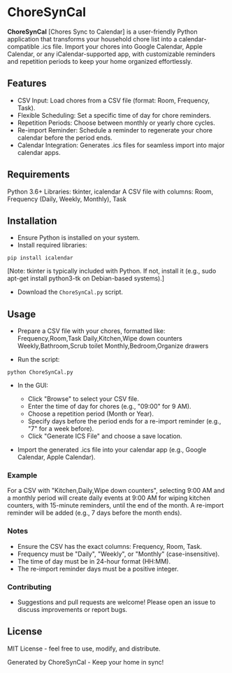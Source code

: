 # ChoreSynCal
**ChoreSynCal** [Chores Sync to Calendar] is a user-friendly Python application that transforms your household chore list into a calendar-compatible .ics file. Import your chores into Google Calendar, Apple Calendar, or any iCalendar-supported app, with customizable reminders and repetition periods to keep your home organized effortlessly.


## Features
- CSV Input: Load chores from a CSV file (format: Room, Frequency, Task).
- Flexible Scheduling: Set a specific time of day for chore reminders.
- Repetition Periods: Choose between monthly or yearly chore cycles.
- Re-import Reminder: Schedule a reminder to regenerate your chore calendar before the period ends.
- Calendar Integration: Generates .ics files for seamless import into major calendar apps.

## Requirements
Python 3.6+
Libraries: tkinter, icalendar
A CSV file with columns: Room, Frequency (Daily, Weekly, Monthly), Task

## Installation
- Ensure Python is installed on your system.
- Install required libraries:
```
pip install icalendar
```
[Note: tkinter is typically included with Python. If not, install it (e.g., sudo apt-get install python3-tk on Debian-based systems).]
- Download the `ChoreSynCal.py` script.

## Usage
- Prepare a CSV file with your chores, formatted like: Frequency,Room,Task
Daily,Kitchen,Wipe down counters
Weekly,Bathroom,Scrub toilet
Monthly,Bedroom,Organize drawers

- Run the script:
```
python ChoreSynCal.py
```

- In the GUI:
    - Click "Browse" to select your CSV file.
    - Enter the time of day for chores (e.g., "09:00" for 9 AM).
    - Choose a repetition period (Month or Year).
    - Specify days before the period ends for a re-import reminder
         (e.g., "7" for a week before).
    - Click "Generate ICS File" and choose a save location.

- Import the generated .ics file into your calendar app
     (e.g., Google Calendar, Apple Calendar).

### Example
For a CSV with "Kitchen,Daily,Wipe down counters", selecting 9:00 AM and a monthly period will create daily events at 9:00 AM for wiping kitchen counters, with 15-minute reminders, until the end of the month. A re-import reminder will be added (e.g., 7 days before the month ends).

### Notes
- Ensure the CSV has the exact columns: Frequency, Room, Task.
- Frequency must be "Daily", "Weekly", or "Monthly" (case-insensitive).
- The time of day must be in 24-hour format (HH:MM).
- The re-import reminder days must be a positive integer.

### Contributing
- Suggestions and pull requests are welcome!
     Please open an issue to discuss improvements or report bugs.

## License
MIT License - feel free to use, modify, and distribute.

Generated by ChoreSynCal - Keep your home in sync!